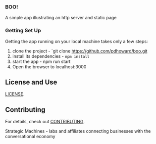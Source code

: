 
### BOO!

A simple app illustrating an http server and static page

### Getting Set Up

Getting the app running on your local machine takes only a few steps:

1. clone the project - `git clone https://github.com/pdhoward/boo.git
2. install its dependencies - `npm install`
3. start the app - npm run start
4. Open the browser to localhost:3000

## License and Use
 [LICENSE](LICENSE.txt).

## Contributing

For details, check out [CONTRIBUTING](.github/CONTRIBUTING.md).



Strategic Machines -  labs and affiliates
connecting businesses with the conversational economy
